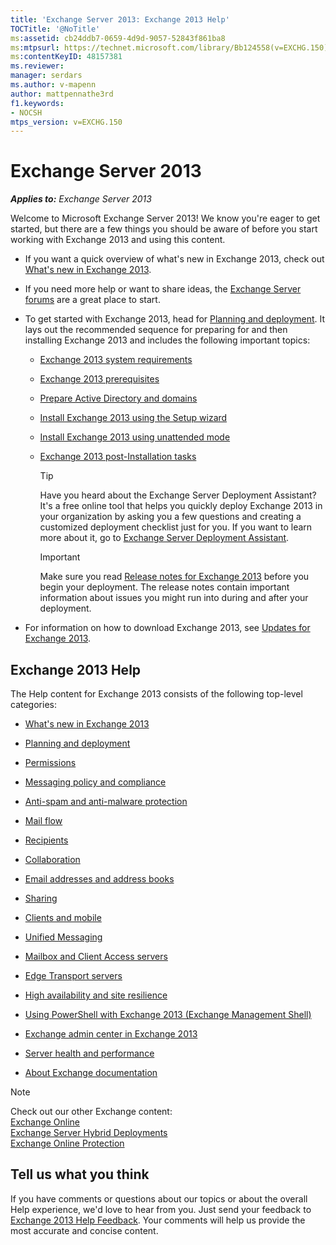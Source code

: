 ```yaml
---
title: 'Exchange Server 2013: Exchange 2013 Help'
TOCTitle: '@NoTitle'
ms:assetid: cb24ddb7-0659-4d9d-9057-52843f861ba8
ms:mtpsurl: https://technet.microsoft.com/library/Bb124558(v=EXCHG.150)
ms:contentKeyID: 48157381
ms.reviewer: 
manager: serdars
ms.author: v-mapenn
author: mattpennathe3rd
f1.keywords:
- NOCSH
mtps_version: v=EXCHG.150
---
```


# Exchange Server 2013

_**Applies to:** Exchange Server 2013_

Welcome to Microsoft Exchange Server 2013\! We know you're eager to get started, but there are a few things you should be aware of before you start working with Exchange 2013 and using this content.

- If you want a quick overview of what's new in Exchange 2013, check out [What's new in Exchange 2013](what-s-new-in-exchange-2013-exchange-2013-help.md).

- If you need more help or want to share ideas, the [Exchange Server forums](https://go.microsoft.com/fwlink/p/?linkid=60612) are a great place to start.

- To get started with Exchange 2013, head for [Planning and deployment](planning-and-deployment-for-exchange-2013-installation-instructions.md). It lays out the recommended sequence for preparing for and then installing Exchange 2013 and includes the following important topics:

  - [Exchange 2013 system requirements](exchange-2013-system-requirements-exchange-2013-help.md)

  - [Exchange 2013 prerequisites](exchange-2013-prerequisites-exchange-2013-help.md)

  - [Prepare Active Directory and domains](prepare-active-directory-and-domains-exchange-2013-help.md)

  - [Install Exchange 2013 using the Setup wizard](install-exchange-2013-using-the-setup-wizard-exchange-2013-help.md)

  - [Install Exchange 2013 using unattended mode](install-exchange-2013-using-unattended-mode-exchange-2013-help.md)

  - [Exchange 2013 post-Installation tasks](exchange-2013-post-installation-tasks-exchange-2013-help.md)

    > [!TIP]
    > Have you heard about the Exchange Server Deployment Assistant? It's a free online tool that helps you quickly deploy Exchange 2013 in your organization by asking you a few questions and creating a customized deployment checklist just for you. If you want to learn more about it, go to <A href="exchange-server-deployment-assistant-exchange-2013-help.md">Exchange Server Deployment Assistant</A>.

    > [!IMPORTANT]
    > Make sure you read <A href="release-notes-for-exchange-2013-exchange-2013-help.md">Release notes for Exchange 2013</A> before you begin your deployment. The release notes contain important information about issues you might run into during and after your deployment.

- For information on how to download Exchange 2013, see [Updates for Exchange 2013](updates-for-exchange-2013-exchange-2013-help.md).

## Exchange 2013 Help

The Help content for Exchange 2013 consists of the following top-level categories:

- [What's new in Exchange 2013](what-s-new-in-exchange-2013-exchange-2013-help.md)

- [Planning and deployment](planning-and-deployment-for-exchange-2013-installation-instructions.md)

- [Permissions](permissions-exchange-2013-help.md)

- [Messaging policy and compliance](messaging-policy-and-compliance-exchange-2013-help.md)

- [Anti-spam and anti-malware protection](anti-spam-and-anti-malware-protection-exchange-2013-help.md)

- [Mail flow](mail-flow-exchange-2013-help.md)

- [Recipients](recipients-exchange-2013-help.md)

- [Collaboration](collaboration-exchange-2013-help.md)

- [Email addresses and address books](email-addresses-and-address-books-exchange-2013-help.md)

- [Sharing](sharing-exchange-2013-help.md)

- [Clients and mobile](clients-and-mobile-exchange-2013-help.md)

- [Unified Messaging](unified-messaging-exchange-2013-help.md)

- [Mailbox and Client Access servers](mailbox-and-client-access-servers-exchange-2013-help.md)

- [Edge Transport servers](edge-transport-servers-exchange-2013-help.md)

- [High availability and site resilience](high-availability-and-site-resilience-exchange-2013-help.md)

- [Using PowerShell with Exchange 2013 (Exchange Management Shell)](https://docs.microsoft.com/powershell/exchange/exchange-management-shell)

- [Exchange admin center in Exchange 2013](exchange-admin-center-in-exchange-2013-exchange-2013-help.md)

- [Server health and performance](server-health-and-performance-exchange-2013-help.md)

- [About Exchange documentation](https://docs.microsoft.com/exchange/about-exchange-documentation)

> [!NOTE]
> Check out our other Exchange content:<BR><A href="https://docs.microsoft.com/exchange/exchange-online">Exchange Online</A><BR><A href="https://docs.microsoft.com/exchange/exchange-hybrid">Exchange Server Hybrid Deployments</A><BR><A href="https://docs.microsoft.com/microsoft-365/security/office-365-security/exchange-online-protection-overview">Exchange Online Protection</A>

## Tell us what you think

If you have comments or questions about our topics or about the overall Help experience, we'd love to hear from you. Just send your feedback to [Exchange 2013 Help Feedback](mailto:ex2013helpfeedback@microsoft.com). Your comments will help us provide the most accurate and concise content.
